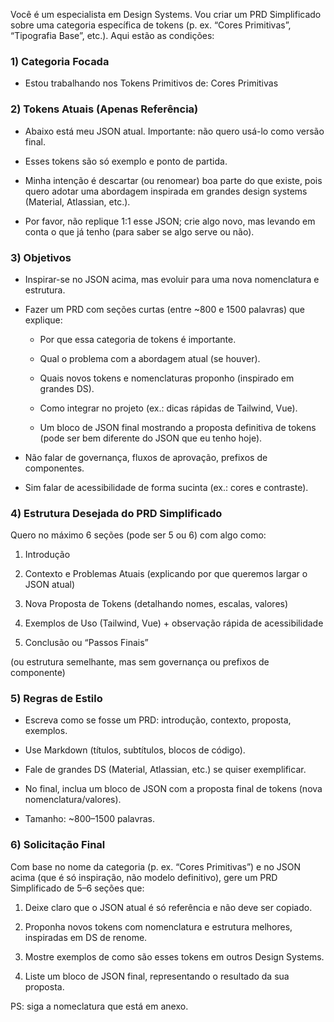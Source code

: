 Você é um especialista em Design Systems. Vou criar um PRD Simplificado sobre uma categoria específica de tokens (p. ex. “Cores Primitivas”, “Tipografia Base”, etc.). Aqui estão as condições:

### 1) Categoria Focada

- Estou trabalhando nos Tokens Primitivos de:  Cores Primitivas

 

### 2) Tokens Atuais (Apenas Referência)

- Abaixo está meu JSON atual. Importante: não quero usá-lo como versão final.  

- Esses tokens são só exemplo e ponto de partida.  

- Minha intenção é descartar (ou renomear) boa parte do que existe, pois quero adotar uma abordagem inspirada em grandes design systems (Material, Atlassian, etc.).  

- Por favor, não replique 1:1 esse JSON; crie algo novo, mas levando em conta o que já tenho (para saber se algo serve ou não).

### 3) Objetivos

- Inspirar-se no JSON acima, mas evoluir para uma nova nomenclatura e estrutura.  

- Fazer um PRD com seções curtas (entre ~800 e 1500 palavras) que explique:  

  - Por que essa categoria de tokens é importante.  

  - Qual o problema com a abordagem atual (se houver).  

  - Quais novos tokens e nomenclaturas proponho (inspirado em grandes DS).  

  - Como integrar no projeto (ex.: dicas rápidas de Tailwind, Vue).  

  - Um bloco de JSON final mostrando a proposta definitiva de tokens (pode ser bem diferente do JSON que eu tenho hoje).  

- Não falar de governança, fluxos de aprovação, prefixos de componentes.  

- Sim falar de acessibilidade de forma sucinta (ex.: cores e contraste).

### 4) Estrutura Desejada do PRD Simplificado

Quero no máximo 6 seções (pode ser 5 ou 6) com algo como:

1. Introdução  

2. Contexto e Problemas Atuais (explicando por que queremos largar o JSON atual)  

3. Nova Proposta de Tokens (detalhando nomes, escalas, valores)  

4. Exemplos de Uso (Tailwind, Vue) + observação rápida de acessibilidade  

5. Conclusão ou “Passos Finais”

(ou estrutura semelhante, mas sem governança ou prefixos de componente)

### 5) Regras de Estilo

- Escreva como se fosse um PRD: introdução, contexto, proposta, exemplos.  

- Use Markdown (títulos, subtítulos, blocos de código).  

- Fale de grandes DS (Material, Atlassian, etc.) se quiser exemplificar.  

- No final, inclua um bloco de JSON com a proposta final de tokens (nova nomenclatura/valores).  

- Tamanho: ~800–1500 palavras.

### 6) Solicitação Final

Com base no nome da categoria (p. ex. “Cores Primitivas”) e no JSON acima (que é só inspiração, não modelo definitivo), gere um PRD Simplificado de 5–6 seções que:

1. Deixe claro que o JSON atual é só referência e não deve ser copiado.  

2. Proponha novos tokens com nomenclatura e estrutura melhores, inspiradas em DS de renome.  

3. Mostre exemplos de como são esses tokens em outros Design Systems.  

4. Liste um bloco de JSON final, representando o resultado da sua proposta.

PS: siga a nomeclatura que está em anexo.

